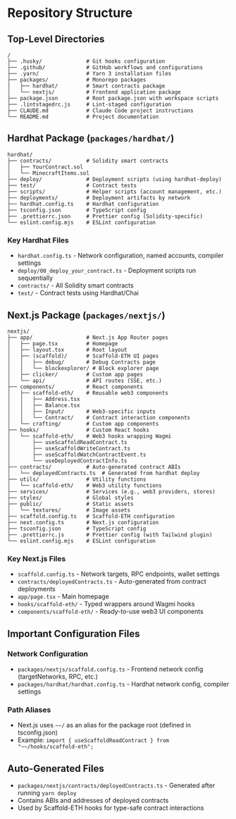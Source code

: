# Repository Structure

## Top-Level Directories

```
/
├── .husky/              # Git hooks configuration
├── .github/             # GitHub workflows and configurations
├── .yarn/               # Yarn 3 installation files
├── packages/            # Monorepo packages
│   ├── hardhat/         # Smart contracts package
│   └── nextjs/          # Frontend application package
├── package.json         # Root package.json with workspace scripts
├── .lintstagedrc.js     # Lint-staged configuration
├── CLAUDE.md            # Claude Code project instructions
└── README.md            # Project documentation
```

## Hardhat Package (`packages/hardhat/`)

```
hardhat/
├── contracts/           # Solidity smart contracts
│   ├── YourContract.sol
│   └── MinecraftItems.sol
├── deploy/              # Deployment scripts (using hardhat-deploy)
├── test/                # Contract tests
├── scripts/             # Helper scripts (account management, etc.)
├── deployments/         # Deployment artifacts by network
├── hardhat.config.ts    # Hardhat configuration
├── tsconfig.json        # TypeScript config
├── .prettierrc.json     # Prettier config (Solidity-specific)
└── eslint.config.mjs    # ESLint configuration
```

### Key Hardhat Files
- `hardhat.config.ts` - Network configuration, named accounts, compiler settings
- `deploy/00_deploy_your_contract.ts` - Deployment scripts run sequentially
- `contracts/` - All Solidity smart contracts
- `test/` - Contract tests using Hardhat/Chai

## Next.js Package (`packages/nextjs/`)

```
nextjs/
├── app/                 # Next.js App Router pages
│   ├── page.tsx         # Homepage
│   ├── layout.tsx       # Root layout
│   ├── (scaffold)/      # Scaffold-ETH UI pages
│   │   ├── debug/       # Debug Contracts page
│   │   └── blockexplorer/ # Block explorer page
│   ├── clicker/         # Custom app pages
│   └── api/             # API routes (SSE, etc.)
├── components/          # React components
│   ├── scaffold-eth/    # Reusable web3 components
│   │   ├── Address.tsx
│   │   ├── Balance.tsx
│   │   ├── Input/       # Web3-specific inputs
│   │   └── Contract/    # Contract interaction components
│   └── crafting/        # Custom app components
├── hooks/               # Custom React hooks
│   └── scaffold-eth/    # Web3 hooks wrapping Wagmi
│       ├── useScaffoldReadContract.ts
│       ├── useScaffoldWriteContract.ts
│       ├── useScaffoldWatchContractEvent.ts
│       └── useDeployedContractInfo.ts
├── contracts/           # Auto-generated contract ABIs
│   └── deployedContracts.ts  # Generated from hardhat deploy
├── utils/               # Utility functions
│   └── scaffold-eth/    # Web3 utility functions
├── services/            # Services (e.g., web3 providers, stores)
├── styles/              # Global styles
├── public/              # Static assets
│   └── textures/        # Image assets
├── scaffold.config.ts   # Scaffold-ETH configuration
├── next.config.ts       # Next.js configuration
├── tsconfig.json        # TypeScript config
├── .prettierrc.js       # Prettier config (with Tailwind plugin)
└── eslint.config.mjs    # ESLint configuration
```

### Key Next.js Files
- `scaffold.config.ts` - Network targets, RPC endpoints, wallet settings
- `contracts/deployedContracts.ts` - Auto-generated from contract deployments
- `app/page.tsx` - Main homepage
- `hooks/scaffold-eth/` - Typed wrappers around Wagmi hooks
- `components/scaffold-eth/` - Ready-to-use web3 UI components

## Important Configuration Files

### Network Configuration
- `packages/nextjs/scaffold.config.ts` - Frontend network config (targetNetworks, RPC, etc.)
- `packages/hardhat/hardhat.config.ts` - Hardhat network config, compiler settings

### Path Aliases
- Next.js uses `~~/` as an alias for the package root (defined in tsconfig.json)
- Example: `import { useScaffoldReadContract } from "~~/hooks/scaffold-eth";`

## Auto-Generated Files
- `packages/nextjs/contracts/deployedContracts.ts` - Generated after running `yarn deploy`
- Contains ABIs and addresses of deployed contracts
- Used by Scaffold-ETH hooks for type-safe contract interactions